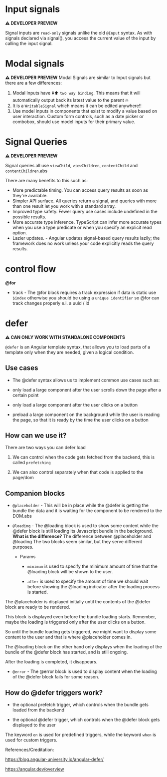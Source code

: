 # Input signals

**⚠️ DEVELOPER PREVIEW**

Signal inputs are `read-only` signals unlike the old `@Input` syntax. As with signals declared via signal(),
you access the current value of the input by calling the input signal.

# Modal signals

**⚠️ DEVELOPER PREVIEW**
Modal Signals are similar to Input signals but there are a few differences:

1. Modal Inputs have ⬇️⬆️ `two way binding`. This means that it will automatically output back its latest value to the parent 🔥
2. It is a `WritableSignal` which means it can be edited anywhere!!
3. Use model inputs in components that exist to modify a value based on user interaction. Custom form controls, such as a date picker or combobox, should use model inputs for their primary value.

# Signal Queries

**⚠️ DEVELOPER PREVIEW**

Signal queries all use `viewChild`, `viewChildren`, `contentChild` and `contentChildren`.abs

There are many benefits to this such as:

- More predictable timing. You can access query results as soon as they're available.
- Simpler API surface. All queries return a signal, and queries with more than one result let you work with a standard array.
- Improved type safety. Fewer query use cases include undefined in the possible results.
- More accurate type inference. TypeScript can infer more accurate types when you use a type predicate or when you specify an explicit read option.
- Lazier updates. - Angular updates signal-based query results lazily; the framework does no work unless your code explicitly reads the query results.

# control flow

**@for**

- track - The @for block requires a track expression
  if data is static use `$index` otherwise you should be using a `unique identifier` so @for can track changes properly e.i. a uuid / id

# defer

**⚠️ CAN ONLY WORK WITH STANDALONE COMPONENTS**

`@defer` is an Angular template syntax, that allows you to load parts of a template only when they are needed, given a logical condition.

## Use cases

- The @defer syntax allows us to implement common use cases such as:

- only load a large component after the user scrolls down the page after a certain point
- only load a large component after the user clicks on a button
- preload a large component on the background while the user is reading the page, so that it is ready by the time the user clicks on a button

## How can we use it?

There are two ways you can defer load

1. We can control when the code gets fetched from the backend, this is called `prefetching`

1. We can also control separately when that code is applied to the page/dom

## Companion blocks

- `@placeholder` - This will be in place while the @defer is getting the bundle the data and it is waiting for the component to be rendered to the DOM.abs
- `@loading` - The @loading block is used to show some content while the @defer block is still loading its Javascript bundle in the background.
**What is the difference?**
The difference between @placeholder and @loading
The two blocks seem similar, but they serve different purposes.

  - Params
    - `minimum` is used to specify the minimum amount of time that the @loading block will be shown to the user.

    - `after` is used to specify the amount of time we should wait before showing the @loading indicator after the loading process is started.

The @placeholder is displayed initially until the contents of the @defer block are ready to be rendered.

This block is displayed even before the bundle loading starts. Remember, maybe the loading is triggered only after the user clicks on a button.

So until the bundle loading gets triggered, we might want to display some content to the user and that is where @placeholder comes in.

The @loading block on the other hand only displays when the loading of the bundle of the @defer block has started, and is still ongoing.

After the loading is completed, it disappears.

- `@error` - The @error block is used to display content when the loading of the @defer block fails for some reason.

## How do @defer triggers work?

 - the optional prefetch trigger, which controls when the bundle gets loaded from the backend

 - the optional @defer trigger, which controls when the @defer block gets displayed to the user

The keyword `on` is used for predefined triggers, while the keyword `when` is used for custom triggers.


References/Creditation:

https://blog.angular-university.io/angular-defer/ 

https://angular.dev/overview
